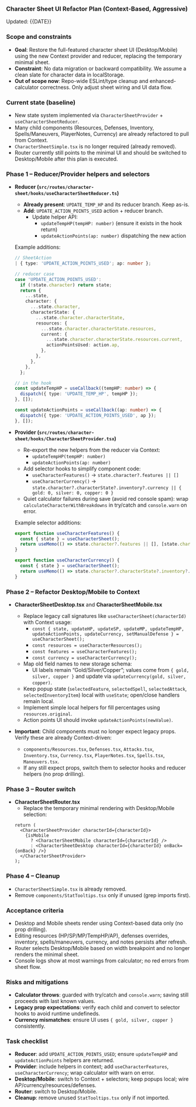 ### Character Sheet UI Refactor Plan (Context-Based, Aggressive)

Updated: {{DATE}}

### Scope and constraints
- **Goal**: Restore the full-featured character sheet UI (Desktop/Mobile) using the new Context provider and reducer, replacing the temporary minimal sheet.
- **Constraint**: No data migration or backward compatibility. We assume a clean slate for character data in localStorage.
- **Out of scope now**: Repo-wide ESLint/type cleanup and enhanced-calculator correctness. Only adjust sheet wiring and UI data flow.

### Current state (baseline)
- New state system implemented via `CharacterSheetProvider` + `useCharacterSheetReducer`.
- Many child components (Resources, Defenses, Inventory, Spells/Maneuvers, PlayerNotes, Currency) are already refactored to pull from Context.
- `CharacterSheetSimple.tsx` is no longer required (already removed).
- Router currently still points to the minimal UI and should be switched to Desktop/Mobile after this plan is executed.

### Phase 1 – Reducer/Provider helpers and selectors

- **Reducer (`src/routes/character-sheet/hooks/useCharacterSheetReducer.ts`)**
  - **Already present**: `UPDATE_TEMP_HP` and its reducer branch. Keep as-is.
  - **Add**: `UPDATE_ACTION_POINTS_USED` action + reducer branch.
    - Update helper API:
      - `updateTempHP(tempHP: number)` (ensure it exists in the hook return)
      - `updateActionPoints(ap: number)` dispatching the new action

  Example additions:
  ```ts
  // SheetAction
  | { type: 'UPDATE_ACTION_POINTS_USED'; ap: number };

  // reducer case
  case 'UPDATE_ACTION_POINTS_USED':
    if (!state.character) return state;
    return {
      ...state,
      character: {
        ...state.character,
        characterState: {
          ...state.character.characterState,
          resources: {
            ...state.character.characterState.resources,
            current: {
              ...state.character.characterState.resources.current,
              actionPointsUsed: action.ap,
            },
          },
        },
      },
    };

  // in the hook
  const updateTempHP = useCallback((tempHP: number) => {
    dispatch({ type: 'UPDATE_TEMP_HP', tempHP });
  }, []);

  const updateActionPoints = useCallback((ap: number) => {
    dispatch({ type: 'UPDATE_ACTION_POINTS_USED', ap });
  }, []);
  ```

- **Provider (`src/routes/character-sheet/hooks/CharacterSheetProvider.tsx`)**
  - Re-export the new helpers from the reducer via Context:
    - `updateTempHP(tempHP: number)`
    - `updateActionPoints(ap: number)`
  - Add selector hooks to simplify component code:
    - `useCharacterFeatures()` → `state.character?.features || []`
    - `useCharacterCurrency()` → `state.character?.characterState?.inventory?.currency || { gold: 0, silver: 0, copper: 0 }`
  - Quiet calculator failures during save (avoid red console spam): wrap `calculateCharacterWithBreakdowns` in try/catch and `console.warn` on error.

  Example selector additions:
  ```ts
  export function useCharacterFeatures() {
    const { state } = useCharacterSheet();
    return useMemo(() => state.character?.features || [], [state.character?.features]);
  }

  export function useCharacterCurrency() {
    const { state } = useCharacterSheet();
    return useMemo(() => state.character?.characterState?.inventory?.currency || { gold: 0, silver: 0, copper: 0 }, [state.character?.characterState?.inventory?.currency]);
  }
  ```

### Phase 2 – Refactor Desktop/Mobile to Context

- **CharacterSheetDesktop.tsx** and **CharacterSheetMobile.tsx**
  - Replace legacy call signatures like `useCharacterSheet(characterId)` with Context usage:
    - `const { state, updateHP, updateSP, updateMP, updateTempHP, updateActionPoints, updateCurrency, setManualDefense } = useCharacterSheet();`
    - `const resources = useCharacterResources();`
    - `const features = useCharacterFeatures();`
    - `const currency = useCharacterCurrency();`
  - Map old field names to new storage schema:
    - UI labels remain “Gold/Silver/Copper”; values come from `{ gold, silver, copper }` and update via `updateCurrency(gold, silver, copper)`.
  - Keep popup state (`selectedFeature`, `selectedSpell`, `selectedAttack`, `selectedInventoryItem`) local with `useState`; open/close handlers remain local.
  - Implement simple local helpers for fill percentages using `resources.original`.
  - Action points UI should invoke `updateActionPoints(newValue)`.

- **Important**: Child components must no longer expect legacy props. Verify these are already Context-driven:
  - `components/Resources.tsx`, `Defenses.tsx`, `Attacks.tsx`, `Inventory.tsx`, `Currency.tsx`, `PlayerNotes.tsx`, `Spells.tsx`, `Maneuvers.tsx`.
  - If any still expect props, switch them to selector hooks and reducer helpers (no prop drilling).

### Phase 3 – Router switch

- **CharacterSheetRouter.tsx**
  - Replace the temporary minimal rendering with Desktop/Mobile selection:
  ```tsx
  return (
    <CharacterSheetProvider characterId={characterId}>
      {isMobile
        ? <CharacterSheetMobile characterId={characterId} />
        : <CharacterSheetDesktop characterId={characterId} onBack={onBack} />}
    </CharacterSheetProvider>
  );
  ```

### Phase 4 – Cleanup
- `CharacterSheetSimple.tsx` is already removed.
- Remove `components/StatTooltips.tsx` only if unused (grep imports first).

### Acceptance criteria
- Desktop and Mobile sheets render using Context-based data only (no prop drilling).
- Editing resources (HP/SP/MP/TempHP/AP), defenses overrides, inventory, spells/maneuvers, currency, and notes persists after refresh.
- Router selects Desktop/Mobile based on width breakpoint and no longer renders the minimal sheet.
- Console logs show at most warnings from calculator; no red errors from sheet flow.

### Risks and mitigations
- **Calculator throws**: guarded with try/catch and `console.warn`; saving still proceeds with last known values.
- **Legacy prop expectations**: verify each child and convert to selector hooks to avoid runtime undefineds.
- **Currency mismatches**: ensure UI uses `{ gold, silver, copper }` consistently.

### Task checklist
- **Reducer**: add `UPDATE_ACTION_POINTS_USED`; ensure `updateTempHP` and `updateActionPoints` helpers are returned.
- **Provider**: include helpers in context; add `useCharacterFeatures`, `useCharacterCurrency`; wrap calculator with warn on error.
- **Desktop/Mobile**: switch to Context + selectors; keep popups local; wire AP/currency/resources/defenses.
- **Router**: switch to Desktop/Mobile.
- **Cleanup**: remove unused `StatTooltips.tsx` only if not imported.


